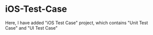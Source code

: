 # iOS-Test-Case
Here, I have added "iOS Test Case" project, which contains "Unit Test Case" and "UI Test Case"
